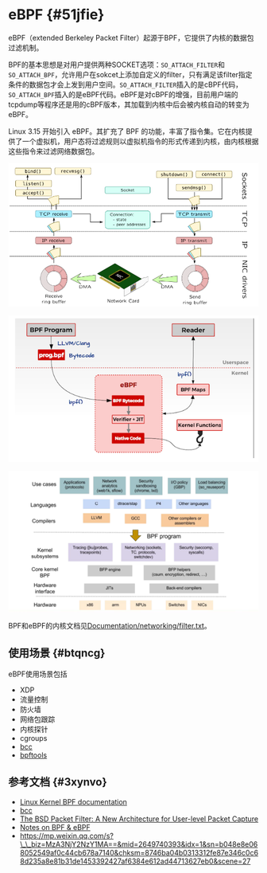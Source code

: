 # eBPF {#51jfie}

eBPF（extended Berkeley Packet Filter）起源于BPF，它提供了内核的数据包过滤机制。

BPF的基本思想是对用户提供两种SOCKET选项：`SO_ATTACH_FILTER`和`SO_ATTACH_BPF`，允许用户在sokcet上添加自定义的filter，只有满足该filter指定条件的数据包才会上发到用户空间。`SO_ATTACH_FILTER`插入的是cBPF代码，`SO_ATTACH_BPF`插入的是eBPF代码。eBPF是对cBPF的增强，目前用户端的tcpdump等程序还是用的cBPF版本，其加载到内核中后会被内核自动的转变为eBPF。

Linux 3.15 开始引入 eBPF。其扩充了 BPF 的功能，丰富了指令集。它在内核提供了一个虚拟机，用户态将过滤规则以虚拟机指令的形式传递到内核，由内核根据这些指令来过滤网络数据包。

![](/assets/network-vnet-linuxnet-ebpf12.png)

![](/assets/network-virtualnet-linuxnet-ebpf1.png)

![](/assets/network-vnet-linuxnet-ebpf11.png)

BPF和eBPF的内核文档见[Documentation/networking/filter.txt](https://www.kernel.org/doc/Documentation/networking/filter.txt)。

## 使用场景 {#btqncg}

eBPF使用场景包括

* XDP
* 流量控制
* 防火墙
* 网络包跟踪
* 内核探针
* cgroups
* [bcc](https://www.bookstack.cn/read/sdn-handbook/$bcc.md)
* [bpftools](https://github.com/cloudflare/bpftools)

## 参考文档 {#3xynvo}

* [Linux Kernel BPF documentation](https://www.kernel.org/doc/Documentation/networking/filter.txt)
* [bcc](https://github.com/iovisor/bcc)
* [The BSD Packet Filter: A New Architecture for User-level Packet Capture](http://step.polymtl.ca/~suchakra/PWL-Jun28-MTL.pdf)
* [Notes on BPF & eBPF](https://jvns.ca/blog/2017/06/28/notes-on-bpf---ebpf/)
* https://mp.weixin.qq.com/s?\_\_biz=MzA3NjY2NzY1MA==&mid=2649740393&idx=1&sn=b048e8e068052549af0c44cb678a7140&chksm=8746ba04b0313312fe87e346c0c68d235a8e81b31de1453392427af6384e612ad44713627eb0&scene=27



